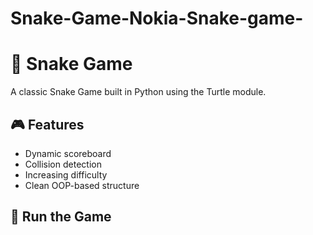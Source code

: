 # Snake-Game-Nokia-Snake-game-
# 🐍 Snake Game

A classic Snake Game built in Python using the Turtle module.

## 🎮 Features
- Dynamic scoreboard
- Collision detection
- Increasing difficulty
- Clean OOP-based structure

## 🚀 Run the Game


